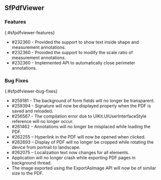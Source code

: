 ## SfPdfViewer

### Features
{:#sfpdfviewer-features}

* \#232360 - Provided the support to show text inside shape and measurement annotations.
* \#232360 - Provided the support to modify the scale ratio of measurement annotations.
* \#232360 - Implemented API to automatically close perimeter annotations.

### Bug Fixes
{:#sfpdfviewer-bug-fixes}

* \#259181 - The background of form fields will no longer be transparent.
* \#259394 - Signature will now be displayed properly when the PDF is saved and reloaded.
* \#256567 - The compilation error due to UIKit.UIUserInterfaceStyle reference will no longer occur. 
* \#261462 – Annotations will no longer be misplaced while loading the PDF.
* \#262255 – Hyperlink in the PDF will now be opened when clicked.
* \#262693 – Display of PDF will no longer be cropped while rotating the device from portrait to landscape.
* \#262075 – Localization text now changes for all elements.
* Application will no longer crash while exporting PDF pages in background thread.
* The image exported using the ExportAsImage API will now be of similar size to the PDF. 